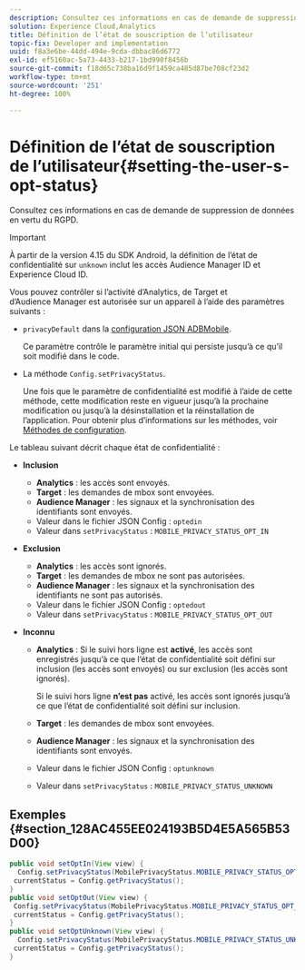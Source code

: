 ```yaml
---
description: Consultez ces informations en cas de demande de suppression de données en vertu du RGPD.
solution: Experience Cloud,Analytics
title: Définition de l’état de souscription de l’utilisateur
topic-fix: Developer and implementation
uuid: f8a3e6be-44dd-494e-9cda-dbbac86d6772
exl-id: ef5160ac-5a73-4433-b217-1bd990f8456b
source-git-commit: f18d65c738ba16d9f1459ca485d87be708cf23d2
workflow-type: tm+mt
source-wordcount: '251'
ht-degree: 100%

---
```


# Définition de l’état de souscription de l’utilisateur{#setting-the-user-s-opt-status}

Consultez ces informations en cas de demande de suppression de données en vertu du RGPD.

>[!IMPORTANT]
>
>À partir de la version 4.15 du SDK Android, la définition de l’état de confidentialité sur `unknown` inclut les accès Audience Manager ID et Experience Cloud ID.

Vous pouvez contrôler si l’activité d’Analytics, de Target et d’Audience Manager est autorisée sur un appareil à l’aide des paramètres suivants :

* `privacyDefault` dans la [configuration JSON ADBMobile](/help/android/configuration/json-config/json-config.md).

   Ce paramètre contrôle le paramètre initial qui persiste jusqu’à ce qu’il soit modifié dans le code.

* La méthode `Config.setPrivacyStatus`.

   Une fois que le paramètre de confidentialité est modifié à l’aide de cette méthode, cette modification reste en vigueur jusqu’à la prochaine modification ou jusqu’à la désinstallation et la réinstallation de l’application. Pour obtenir plus d’informations sur les méthodes, voir  [Méthodes de configuration](/help/android/configuration/methods.md).

Le tableau suivant décrit chaque état de confidentialité :

* **Inclusion**

   * **Analytics** : les accès sont envoyés.
   * **Target** : les demandes de mbox sont envoyées.
   * **Audience Manager** : les signaux et la synchronisation des identifiants sont envoyés.
   * Valeur dans le fichier JSON Config : `optedin`
   * Valeur dans `setPrivacyStatus` : `MOBILE_PRIVACY_STATUS_OPT_IN`

* **Exclusion**

   * **Analytics** : les accès sont ignorés.
   * **Target** : les demandes de mbox ne sont pas autorisées.
   * **Audience Manager** : les signaux et la synchronisation des identifiants ne sont pas autorisés.
   * Valeur dans le fichier JSON Config : `optedout`
   * Valeur dans `setPrivacyStatus` : `MOBILE_PRIVACY_STATUS_OPT_OUT`

* **Inconnu**

   * **Analytics** : Si le suivi hors ligne est **activé**, les accès sont enregistrés jusqu’à ce que l’état de confidentialité soit défini sur inclusion (les accès sont envoyés) ou sur exclusion (les accès sont ignorés).

      Si le suivi hors ligne <b>n’est pas</b> activé, les accès sont ignorés jusqu’à ce que l’état de confidentialité soit défini sur inclusion.
   * **Target** : les demandes de mbox sont envoyées.
   * **Audience Manager** : les signaux et la synchronisation des identifiants sont envoyés.
   * Valeur dans le fichier JSON Config : `optunknown`
   * Valeur dans `setPrivacyStatus` : `MOBILE_PRIVACY_STATUS_UNKNOWN`

## Exemples {#section_128AC455EE024193B5D4E5A565B53D00}

```java
public void setOptIn(View view) { 
  Config.setPrivacyStatus(MobilePrivacyStatus.MOBILE_PRIVACY_STATUS_OPT_IN); 
 currentStatus = Config.getPrivacyStatus(); 
} 
public void setOptOut(View view) { 
 Config.setPrivacyStatus(MobilePrivacyStatus.MOBILE_PRIVACY_STATUS_OPT_OUT); 
 currentStatus = Config.getPrivacyStatus(); 
} 
public void setOptUnknown(View view) { 
  Config.setPrivacyStatus(MobilePrivacyStatus.MOBILE_PRIVACY_STATUS_UNKNOWN); 
 currentStatus = Config.getPrivacyStatus(); 
}
```
